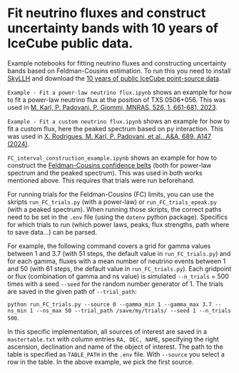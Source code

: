 # Fit neutrino fluxes and construct uncertainty bands with 10 years of IceCube public data.

Example notebooks for fitting neutrino fluxes and constructing uncertainty bands based on Feldman-Cousins estimation. To run this you need to install [SkyLLH](https://github.com/icecube/skyllh) and download the [10 years of public IceCube point-source data](https://dataverse.harvard.edu/dataset.xhtml?persistentId=doi:10.7910/DVN/VKL316).  

`Example - Fit a power-law neutrino flux.ipynb` shows an example for how to fit a power-law neutrino flux at the position of TXS 0506+056. This was used in [M. Karl, P. Padovani, P. Giommi, MNRAS, 526, 1, 661-681, 2023](https://academic.oup.com/mnras/article/526/1/661/7269217). 

`Example - Fit a custom neutrino flux.ipynb` shows an example for how to fit a custom flux, here the peaked spectrum based on p$\gamma$ interaction. This was used in [X. Rodrigues, M. Karl, P. Padovani, et al., A&A, 689, A147 (2024)](https://www.aanda.org/articles/aa/full_html/2024/09/aa50592-24/aa50592-24.html). 

`FC_interval_construction_example.ipynb` shows an example for how to construct the [Feldman-Cousins confidence belts](https://journals.aps.org/prd/abstract/10.1103/PhysRevD.57.3873) (both for power-law spectrum and the peaked spectrum). This was used in both works mentioned above. This requires that trials were run beforehand. 

For running trials for the Feldman-Cousins (FC) limits, you can use the skripts `run_FC_trials.py` (with a power-law) or `run_FC_trials_epeak.py` (with a peaked spectrum). When running those skripts, the correct paths need to be set in the `.env` file (using the `dotenv` python package). Specifics for which trials to run (which power laws, peaks, flux strengths, path where to save data...) can be parsed. 

For example, the following command covers a grid for gamma values between 1 and 3.7 (with 51 steps, the default value in `run_FC_trials.py`) and for each gamma, fluxes with a mean number of neutrino events between 1 and 50 (with 61 steps, the default value in `run_FC_trials.py`). Each gridpoint or flux (combination of gamma and ns value) is simulated `--n_trials` = 500 times with a seed `--seed` for the random number generator of 1. The trials are saved in the given path of `--trial_path`: 

`python run_FC_trials.py --source 0 --gamma_min 1 --gamma_max 3.7 --ns_min 1 --ns_max 50 --trial_path /save/my/trials/ --seed 1 --n_trials 500`.

In this specific implementation, all sources of interest are saved in a `mastertable.txt` with column entries `RA, DEC, NAME`, specifying the right ascension, declination and name of the object of interest. The path to the table is specified as `TABLE_PATH` in the `.env` file. With `--source` you select a row in the table. In the above example, we pick the first source. 
